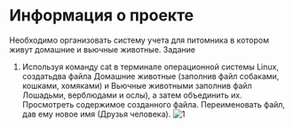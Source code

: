 # Информация о проекте
Необходимо организовать систему учета для питомника в котором живут домашние и вьючные животные.
Задание
1. Используя команду cat в терминале операционной системы Linux, создатьдва файла Домашние животные (заполнив файл собаками, кошками, хомяками)
и Вьючные животными заполнив файл Лошадьми, верблюдами и ослы), а затем объединить их. Просмотреть содержимое созданного файла.
Переименовать файл, дав ему новое имя (Друзья человека).
![1](https://github.com/Alexandra0331/1/assets/113283659/e78bd126-d8d5-4dca-bb82-b53db40137fe)
